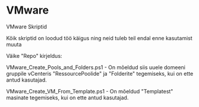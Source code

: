 # VMware
VMware Skriptid

Kõik skriptid on loodud töö käigus ning neid tuleb teil endal enne kasutamist muuta

Väike "Repo" kirjeldus:

VMware_Create_Pools_and_Folders.ps1 - On mõeldud siis uuele domeeni gruppile vCenteris "RessourcePoolide" ja "Folderite" tegemiseks, kui on ette antud kasutajad.

VMware_Create_VM_From_Template.ps1 - On mõeldud "Templatest" masinate tegemiseks, kui on ette antud kasutajad.
